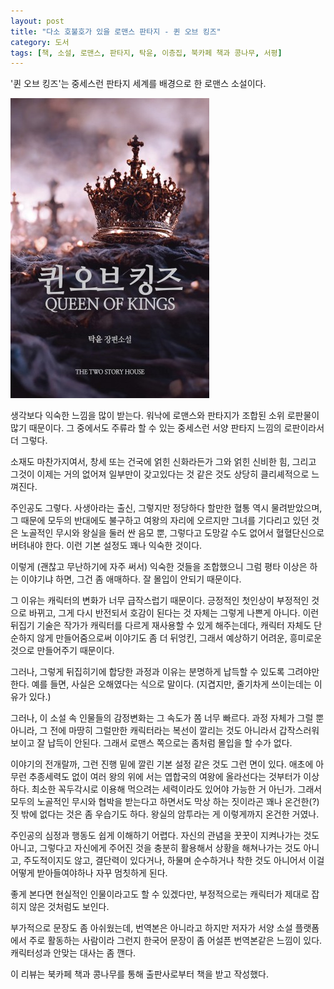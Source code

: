 ```yaml
---
layout: post
title: "다소 호불호가 있을 로맨스 판타지 - 퀸 오브 킹즈"
category: 도서
tags: [책, 소설, 로맨스, 판타지, 탁윤, 이층집, 북카페 책과 콩나무, 서평]
---
```


'퀸 오브 킹즈'는
중세스런 판타지 세계를 배경으로 한 로맨스 소설이다.

![표지](/images/book/queen-of-kings-book-h480.jpg)

생각보다 익숙한 느낌을 많이 받는다.
워낙에 로맨스와 판타지가 조합된 소위 로판물이 많기 때문이다.
그 중에서도 주류라 할 수 있는 중세스런 서양 판타지 느낌의 로판이라서 더 그렇다.

소재도 마찬가지여서,
창세 또는 건국에 얽힌 신화라든가
그와 얽힌 신비한 힘,
그리고 그것이 이제는 거의 없어져 일부만이 갖고있다는 것 같은 것도
상당히 클리셰적으로 느껴진다.

주인공도 그렇다.
사생아라는 출신, 그렇지만 정당하다 할만한 혈통 역시 물려받았으며,
그 때문에 모두의 반대에도 불구하고 여왕의 자리에 오르지만
그녀를 기다리고 있던 것은 노골적인 무시와 왕실을 둘러 싼 음모 뿐,
그렇다고 도망갈 수도 없어서 혈혈단신으로 버텨내야 한다.
이런 기본 설정도 꽤나 익숙한 것이다.

이렇게 (괜찮고 무난하기에 자주 써서) 익숙한 것들을 조합했으니
그럼 평타 이상은 하는 이야기냐 하면, 그건 좀 애매하다.
잘 몰입이 안되기 때문이다.

그 이유는 캐릭터의 변화가 너무 급작스럽기 때문이다.
긍정적인 첫인상이 부정적인 것으로 바뀌고,
그게 다시 반전되서 호감이 된다는 것 자체는 그렇게 나쁜게 아니다.
이런 뒤집기 기술은 작가가 캐릭터를 다르게 재사용할 수 있게 해주는데다,
캐릭터 자체도 단순하지 않게 만들어줌으로써
이야기도 좀 더 뒤엉킨, 그래서 예상하기 어려운, 흥미로운 것으로 만들어주기 때문이다.

그러나, 그렇게 뒤집히기에 합당한 과정과 이유는 분명하게 납득할 수 있도록 그려야만 한다.
예를 들면, 사실은 오해였다는 식으로 말이다.
(지겹지만, 줄기차게 쓰이는데는 이유가 있다.)

그러나, 이 소설 속 인물들의 감정변화는 그 속도가 쫌 너무 빠르다.
과정 자체가 그럴 뿐 아니라,
그 전에 마땅히 그럴만한 캐릭터라는 복선이 깔리는 것도 아니라서
갑작스러워 보이고 잘 납득이 안된다.
그래서 로맨스 쪽으로는 좀처럼 몰입을 할 수가 없다.

이야기의 전개랄까, 그런 진행 밑에 깔린 기본 설정 같은 것도 그런 면이 있다.
애초에 아무런 추종세력도 없이 여러 왕의 위에 서는 엽합국의 여왕에 올라선다는 것부터가 이상하다.
최소한 꼭두각시로 이용해 먹으려는 세력이라도 있어야 가능한 거 아닌가.
그래서 모두의 노골적인 무시와 협박을 받는다고 하면서도
막상 하는 짓이라곤 꽤나 온건한(?) 짓 밖에 없다는 것은 좀 우습기도 하다.
왕실의 암투라는 게 이렇게까지 온건한 거였나.

주인공의 심정과 행동도 쉽게 이해하기 어렵다.
자신의 관념을 꿋꿋이 지켜나가는 것도 아니고,
그렇다고 자신에게 주어진 것을 충분히 활용해서 상황을 해쳐나가는 것도 아니고,
주도적이지도 않고,
결단력이 있다거나,
하물며 순수하거나 착한 것도 아니어서
이걸 어떻게 받아들여야하나 자꾸 멈칫하게 된다.

좋게 본다면 현실적인 인물이라고도 할 수 있겠다만,
부정적으로는 캐릭터가 제대로 잡히지 않은 것처럼도 보인다.

부가적으로 문장도 좀 아쉬웠는데,
번역본은 아니라고 하지만 저자가 서양 소설 플랫폼에서 주로 활동하는 사람이라 그런지
한국어 문장이 좀 어설픈 번역본같은 느낌이 있다.
캐릭터성과 안맞는 대사는 좀 깬다.



<div class="im im-info">
이 리뷰는 북카페 책과 콩나무를 통해 출판사로부터 책을 받고 작성했다.
</div>
